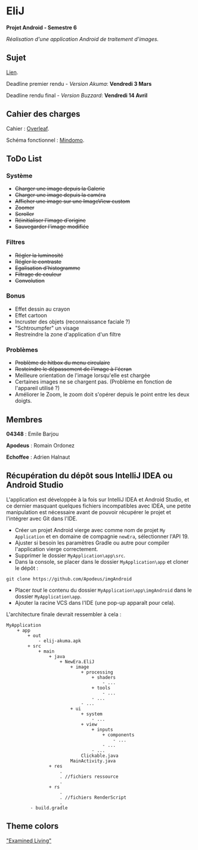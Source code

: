 # EliJ
**Projet Android - Semestre 6**

*Réalisation d'une application Android de traitement d'images.*

## Sujet

[Lien](http://dept-info.labri.fr/~vialard/ANDROID/references/cahierDesCharges.pdf).

Deadline premier rendu - *Version Akuma*: **Vendredi 3 Mars**

Deadline rendu final - *Version Buzzard*: **Vendredi 14 Avril**
## Cahier des charges
Cahier : [Overleaf](https://www.overleaf.com/8419408rzkrzspxynkf#/29873234/).

Schéma fonctionnel : [Mindomo](https://www.mindomo.com/mindmap/b9565ab1eb794d20a15267735e7b041d).

## ToDo List

### Système
- ~~Charger une image depuis la Galerie~~
- ~~Charger une image depuis la caméra~~
- ~~Afficher une image sur une ImageView custom~~
- ~~Zoomer~~ 
- ~~Scroller~~
- ~~Réinitialiser l'image d'origine~~
- ~~Sauvegarder l'image modifiée~~

### Filtres
- ~~Régler la luminosité~~
- ~~Régler le contraste~~
- ~~Egalisation d'histogramme~~
- ~~Filtrage de couleur~~
- ~~Convolution~~

### Bonus
- Effet dessin au crayon
- Effet cartoon
- Incruster des objets (reconnaissance faciale ?)
- "Schtroumpfer" un visage
- Restreindre la zone d'application d'un filtre

### Problèmes
- ~~Problème de hitbox du menu circulaire~~
- ~~Resteindre le dépassement de l'image à l'écran~~
- Meilleure orientation de l'image lorsqu'elle est chargée
- Certaines images ne se chargent pas. (Problème en fonction de l'appareil utilisé ?)
- Améliorer le Zoom, le zoom doit s'opérer depuis le point entre les deux doigts.


## Membres

**04348** : Emile Barjou

**Apodeus** : Romain Ordonez

**Echoffee** : Adrien Halnaut

## Récupération du dépôt sous IntelliJ IDEA ou Android Studio

L'application est développée à la fois sur IntelliJ IDEA et Android Studio, et ce dernier masquant quelques fichiers incompatibles avec IDEA, une petite manipulation est nécessaire avant de pouvoir récupérer le projet et l'intégrer avec Git dans l'IDE.

- Créer un projet Android vierge avec comme nom de projet `My Application` et en domaine de compagnie `newEra`, sélectionner l'API 19.
- Ajuster si besoin les paramètres Gradle ou autre pour compiler l'application vierge correctement.
- Supprimer le dossier `MyApplication\app\src`.
- Dans la console, se placer dans le dossier `MyApplication\app` et cloner le dépôt :

```git clone https://github.com/Apodeus/imgAndroid```
- Placer *tout* le contenu du dossier `MyApplication\app\imgAndroid` dans le dossier `MyApplication\app`.
- Ajouter la racine VCS dans l'IDE (une pop-up apparaît pour cela).

L'architecture finale devrait ressembler à cela : 

```
MyApplication
	+ app
		+ out
			- elij-akuma.apk
		+ src
			+ main
				+ java
					+ NewEra.EliJ
						+ image
							+ processing
								+ shaders
									- ...
								+ tools
									- ...
								- ...
							- ...
						+ ui
							+ system
								- ...
							+ view
								+ inputs
									+ components
										- ...
									- ...
								- ...
							Clickable.java
						MainActivity.java
				+ res
					.
					. //fichiers ressource
					.
				+ rs 
					.
					. //fichiers RenderScript
					.
		 - build.gradle
```


## Theme colors
["Examined Living"](http://flatcolors.net/palette/615-examined-living)
